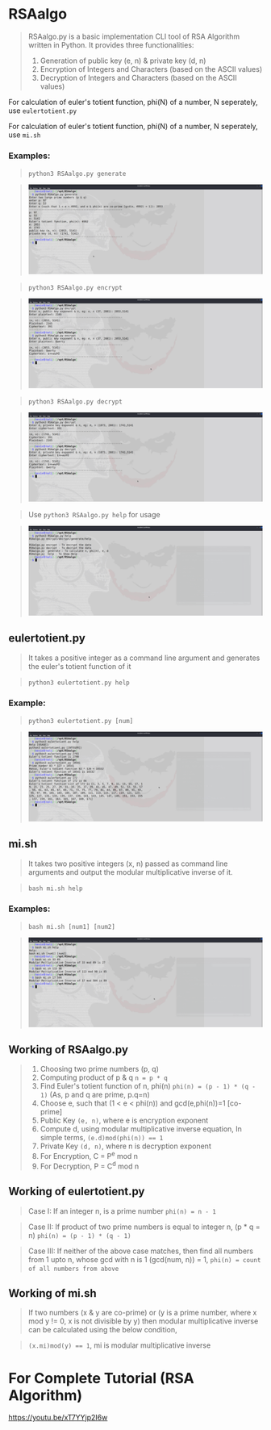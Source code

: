 # RSAalgo

> RSAalgo.py is a basic implementation CLI tool of RSA Algorithm written in Python. It provides three functionalities:
> 1. Generation of public key (e, n) & private key (d, n)
> 2. Encryption of Integers and Characters (based on the ASCII values)
> 3. Decryption of Integers and Characters (based on the ASCII values)

For calculation of euler's totient function, phi(N) of a number, N seperately, use `eulertotient.py`

For calculation of euler's totient function, phi(N) of a number, N seperately, use `mi.sh`

 ### Examples:
 > `python3 RSAalgo.py generate`
 
 > ![Generate public & private keys](/pics/generate.png)
 
 > `python3 RSAalgo.py encrypt`
 
 > ![Encryption](/pics/encrypt.png)
 
 > `python3 RSAalgo.py decrypt`
 
 > ![Decryption](/pics/decrypt.png)
 
 > Use `python3 RSAalgo.py help` for usage
 
 > ![Decryption](/pics/rsaHelp.png)

 ## eulertotient.py
 > It takes a positive integer as a command line argument and generates the euler's totient function of it 
 
 > `python3 eulertotient.py help`
 
 ### Example:
 > `python3 eulertotient.py [num]`
 
 > ![Euler's Totient Function](/pics/et.png)

 ## mi.sh
 > It takes two positive integers (x, n) passed as command line arguments and output the modular multiplicative inverse of it.
 
 > `bash mi.sh help`
 
 ### Examples:
 > `bash mi.sh [num1] [num2]`
 
 > ![Modular Multiplicative Inverse](/pics/mi.png)

## Working of RSAalgo.py
> 1. Choosing two prime numbers (p, q)
> 2. Computing product of p & q `n = p * q`
> 3. Find Euler's totient function of n, phi(n)
>       `phi(n) = (p - 1) * (q - 1)` (As, p and q are prime, p.q=n)
> 4. Choose e, such that (1 < e < phi(n)) and gcd(e,phi(n))=1 [co-prime]
> 5. Public Key `(e, n)`, where e is encryption exponent
> 6. Compute d, using modular multiplicative inverse equation,
>       In simple terms, `(e.d)mod(phi(n)) == 1`
> 7. Private Key `(d, n)`, where n is decryption exponent
> 8. For Encryption,
>       C = P<sup>e</sup> mod n
> 9. For Decryption,
>        P = C<sup>d</sup> mod n

## Working of eulertotient.py
> Case I: If an integer n, is a prime number
>   `phi(n) = n - 1`

> Case II: If product of two prime numbers is equal to integer n, (p * q = n)
>   `phi(n) = (p - 1) * (q - 1)`

> Case III: If neither of the above case matches, then find all numbers from 1 upto n, whose gcd with n is 1 (gcd(num, n)) = 1,
>   `phi(n) = count of all numbers from above`

## Working of mi.sh
> If two numbers (x & y are co-prime) or (y is a prime number, where x mod y != 0, x is not divisible by y) then modular multiplicative inverse can be calculated using the below condition,

>    `(x.mi)mod(y) == 1`, mi is modular multiplicative inverse

# For Complete Tutorial (RSA Algorithm)
https://youtu.be/xT7YYjp2I6w

